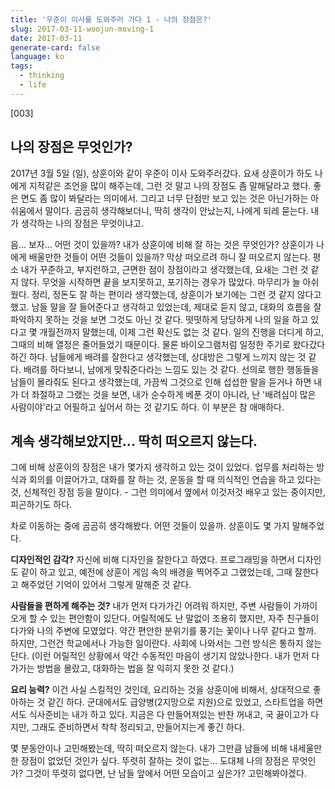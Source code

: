 ```yaml
---
title: '우준이 이사를 도와주러 가다 1 - 나의 장점은?'
slug: 2017-03-11-woojun-moving-1
date: 2017-03-11
generate-card: false
language: ko
tags:
  - thinking
  - life
---
```


[003]

## 나의 장점은 무엇인가?

2017년 3월 5일 (일), 상훈이와 같이 우준이 이사 도와주러갔다. 요새 상훈이가 하도 나에게 지적같은 조언을 많이 해주는데, 그런 것 말고 나의 장점도 좀 말해달라고 했다. 좋은 면도 좀 많이 봐달라는 의미에서. 그리고 너무 단점만 보고 있는 것은 아닌가하는 아쉬움에서 말이다. 곰곰히 생각해보더니, 딱히 생각이 안났는지, 나에게 되레 묻는다. 내가 생각하는 나의 장점은 무엇이냐고.

음... 보자... 어떤 것이 있을까? 내가 상훈이에 비해 잘 하는 것은 무엇인가? 상훈이가 나에게 배울만한 것들이 어떤 것들이 있을까? 막상 떠오르려 하니 잘 떠오르지 않는다. 평소 내가 꾸준하고, 부지런하고, 근면한 점이 장점이라고 생각했는데, 요새는 그런 것 같지 않다. 무엇을 시작하면 끝을 보지못하고, 포기하는 경우가 많았다. 마무리가 늘 아쉬웠다. 정리, 정돈도 잘 하는 편이라 생각했는데, 상훈이가 보기에는 그런 것 같지 않다고 했고. 남들 말을 잘 들어준다고 생각하고 있었는데, 제대로 듣지 않고, 대화의 흐름을 잘 파악하지 못하는 것을 보면 그것도 아닌 것 같다. 떳떳하게 당당하게 나의 일을 하고 있다고 몇 개월전까지 말했는데, 이제 그런 확신도 없는 것 같다. 일의 진행을 더디게 하고, 그때의 비해 열정은 줄어들었기 때문이다. 물론 바이오그램처럼 일정한 주기로 왔다갔다 하긴 하다. 남들에게 배려를 잘한다고 생각했는데, 상대방은 그렇게 느끼지 않는 것 같다. 배려를 하다보니, 남에게 맞춰준다라는 느낌도 있는 것 같다. 선의로 행한 행동들을 남들이 몰라줘도 된다고 생각했는데, 가끔씩 그것으로 인해 섭섭한 말을 듣거나 하면 내가 더 좌절하고 그랬는 것을 보면, 내가 순수하게 베푼 것이 아니라, 난 '배려심이 많은 사람이야'라고 어필하고 싶어서 하는 것 같기도 하다. 이 부분은 참 애매하다.

## 계속 생각해보았지만... 딱히 떠오르지 않는다.

그에 비해 상훈이의 장점은 내가 몇가지 생각하고 있는 것이 있었다. 업무를 처리하는 방식과 회의를 이끌어가고, 대화를 잘 하는 것, 운동을 할 때 의식적인 연습을 하고 있다는 것, 신체적인 장점 등을 말이다. - 그런 의미에서 옆에서 이것저것 배우고 있는 중이지만, 피곤하기도 하다.

차로 이동하는 중에 곰곰히 생각해봤다. 어떤 것들이 있을까. 상훈이도 몇 가지 말해주었다.

**디자인적인 감각?** 자신에 비해 디자인을 잘한다고 하였다. 프로그래밍을 하면서 디자인도 같이 하고 있고, 예전에 상훈이 게임 속의 배경을 찍어주고 그랬었는데, 그때 잘한다고 해주었던 기억이 있어서 그렇게 말해준 것 같다.

**사람들을 편하게 해주는 것?** 내가 먼저 다가가긴 어려워 하지만, 주변 사람들이 가까이 오게 할 수 있는 편안함이 있단다. 어릴적에도 난 말없이 조용히 했지만, 자주 친구들이 다가와 나의 주변에 모였었다. 약간 편안한 분위기를 풍기는 꽃이나 나무 같다고 할까. 하지만, 그런건 학교에서나 가능한 일이란다. 사회에 나와서는 그런 방식은 통하지 않는단다. (이런 어릴적인 상황에서 약간 수동적인 마음이 생기지 않았나한다. 내가 먼저 다가가는 방법을 몰랐고, 대화하는 법을 잘 익히지 못한 것 같다.)

**요리 능력?** 이건 사실 스킬적인 것인데, 요리하는 것을 상훈이에 비해서, 상대적으로 좋아하는 것 같긴 하다. 군대에서도 급양병(2지망으로 지원)으로 있었고, 스타트업을 하면서도 식사준비는 내가 하고 있다. 지금은 다 만들어져있는 반찬 꺼내고, 국 끓이고가 다지만, 그래도 준비하면서 착착 정리되고, 만들어지는게 좋긴 하다.

몇 분동안이나 고민해봤는데, 딱히 떠오르지 않는다. 내가 그만큼 남들에 비해 내세울만한 장점이 없었던 것인가 싶다. 뚜렷히 잘하는 것이 없는...
도대체 나의 장점은 무엇인가? 그것이 뚜렷히 없다면, 난 남들 앞에서 어떤 모습이고 싶은가? 고민해봐야겠다.
